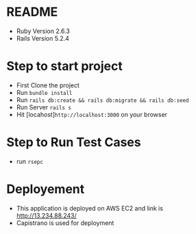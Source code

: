 # README

* Ruby Version 2.6.3
* Rails Version 5.2.4

# Step to start project

* First Clone the project 
* Run `bundle install`
* Run `rails db:create && rails db:migrate && rails db:seed`
* Run Server `rails s`
* Hit [locahost]`http://localhost:3000` on your browser

# Step to Run Test Cases

* run `rsepc`

# Deployement

* This application is deployed on AWS EC2 and link is http://13.234.88.243/
* Capistrano is used for deployment

